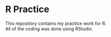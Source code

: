 # R Practice
This repository contains my practice work for R.\
All of the coding was done using RStudio.
